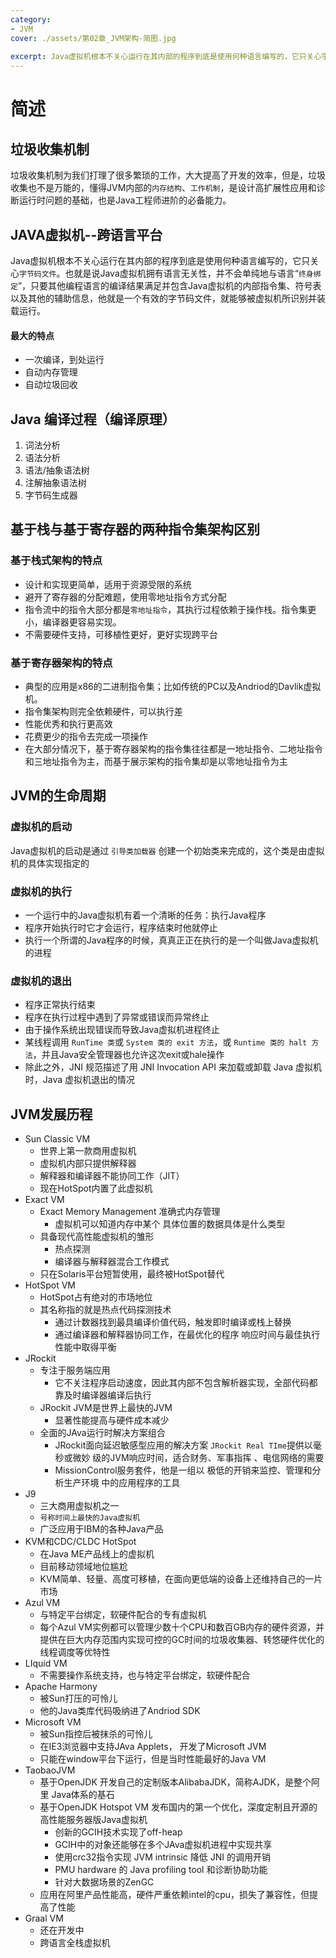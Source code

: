 ```yaml
---
category:
- JVM
cover: ./assets/第02章_JVM架构-简图.jpg
  
excerpt: Java虚拟机根本不关心运行在其内部的程序到底是使用何种语言编写的，它只关心字节码文件。也就是说Java虚拟机拥有语言无关性，并不会单纯地与语言“终身绑定”，只要其他编程语言的编译结果满足并包含Java虚拟机的内部指令集、符号表以及其他的辅助信息，他就是一个有效的字节码文件，就能够被虚拟机所识别并装载运行。
---
```


# 简述

## 垃圾收集机制

​	垃圾收集机制为我们打理了很多繁琐的工作，大大提高了开发的效率，但是，垃圾收集也不是万能的，懂得JVM内部的`内存结构`、`工作机制`，是设计高扩展性应用和诊断运行时问题的基础，也是Java工程师进阶的必备能力。

## JAVA虚拟机--跨语言平台

​	Java虚拟机根本不关心运行在其内部的程序到底是使用何种语言编写的，它只关心`字节码文件`。也就是说Java虚拟机拥有语言无关性，并不会单纯地与语言“`终身绑定`”，只要其他编程语言的编译结果满足并包含Java虚拟机的内部指令集、符号表以及其他的辅助信息，他就是一个有效的字节码文件，就能够被虚拟机所识别并装载运行。

####  最大的特点

- 一次编译，到处运行
- 自动内存管理
- 自动垃圾回收

## Java 编译过程（编译原理）

1. 词法分析
2. 语法分析
3. 语法/抽象语法树
4. 注解抽象语法树
5. 字节码生成器

## 基于栈与基于寄存器的两种指令集架构区别

### 基于栈式架构的特点

- 设计和实现更简单，适用于资源受限的系统
- 避开了寄存器的分配难题，使用零地址指令方式分配
- 指令流中的指令大部分都是`零地址指令`，其执行过程依赖于操作栈。指令集更小，编译器更容易实现。
- 不需要硬件支持，可移植性更好，更好实现跨平台

### 基于寄存器架构的特点

- 典型的应用是x86的二进制指令集；比如传统的PC以及Andriod的Davlik虚拟机。
- 指令集架构则完全依赖硬件，可以执行差
- 性能优秀和执行更高效
- 花费更少的指令去完成一项操作
- 在大部分情况下，基于寄存器架构的指令集往往都是一地址指令、二地址指令和三地址指令为主，而基于展示架构的指令集却是以零地址指令为主

## JVM的生命周期

### 虚拟机的启动

Java虚拟机的启动是通过 `引导类加载器` 创建一个初始类来完成的，这个类是由虚拟机的具体实现指定的

### 虚拟机的执行

- 一个运行中的Java虚拟机有着一个清晰的任务：执行Java程序
- 程序开始执行时它才会运行，程序结束时他就停止
- 执行一个所谓的Java程序的时候，真真正正在执行的是一个叫做Java虚拟机的进程

### 虚拟机的退出

- 程序正常执行结束
- 程序在执行过程中遇到了异常或错误而异常终止
- 由于操作系统出现错误而导致Java虚拟机进程终止
- 某线程调用 `RunTime 类`或 `System 类的 exit 方法`，或 `Runtime 类的 halt 方法`，并且Java安全管理器也允许这次exit或hale操作
- 除此之外，JNI 规范描述了用 JNI Invocation API 来加载或卸载 Java 虚拟机时，Java 虚拟机退出的情况

## JVM发展历程

- Sun Classic VM
  - 世界上第一款商用虚拟机
  - 虚拟机内部只提供解释器
  - 解释器和编译器不能协同工作（JIT）
  - 现在HotSpot内置了此虚拟机
- Exact VM
  - Exact Memory Management 准确式内存管理
    -  虚拟机可以知道内存中某个 具体位置的数据具体是什么类型
  - 具备现代高性能虚拟机的雏形
    - 热点探测
    - 编译器与解释器混合工作模式
  - 只在Solaris平台短暂使用，最终被HotSpot替代
- HotSpot VM
  - HotSpot占有绝对的市场地位
  - 其名称指的就是热点代码探测技术
    - 通过计数器找到最具编译价值代码，触发即时编译或栈上替换
    - 通过编译器和解释器协同工作，在最优化的程序 响应时间与最佳执行性能中取得平衡
- JRockit
  - 专注于服务端应用
    - 它不关注程序启动速度，因此其内部不包含解析器实现，全部代码都靠及时编译器编译后执行
  - JRockit JVM是世界上最快的JVM
    - 显著性能提高与硬件成本减少
  - 全面的JAva运行时解决方案组合
    - JRockit面向延迟敏感型应用的解决方案 `JRockit Real TIme`提供以毫秒或微妙 级的JVM响应时间，适合财务、军事指挥 、电信网络的需要
    - MissionControl服务套件，他是一组以 极低的开销来监控、管理和分析生产环境 中的应用程序的工具
- J9
  - 三大商用虚拟机之一
  - `号称时间上最快的Java虚拟机`
  - 广泛应用于IBM的各种Java产品
- KVM和CDC/CLDC HotSpot
  - 在Java ME产品线上的虚拟机
  - 目前移动领域地位尴尬
  - KVM简单、轻量、高度可移植，在面向更低端的设备上还维持自己的一片市场
- Azul VM
  - 与特定平台绑定，软硬件配合的专有虚拟机
  - 每个Azul VM实例都可以管理少数十个CPU和数百GB内存的硬件资源，并提供在巨大内存范围内实现可控的GC时间的垃圾收集器、转悠硬件优化的线程调度等优特性
- LIquid VM
  - 不需要操作系统支持，也与特定平台绑定，软硬件配合
- Apache Harmony
  - 被Sun打压的可怜儿
  - 他的Java类库代码吸纳进了Andriod SDK
- Microsoft VM
  - 被Sun指控后被抹杀的可怜儿
  - 在IE3浏览器中支持JAva Applets， 开发了Microsoft JVM
  - 只能在window平台下运行，但是当时性能最好的Java VM
- TaobaoJVM
  - 基于OpenJDK 开发自己的定制版本AlibabaJDK，简称AJDK，是整个阿里 Java体系的基石
  - 基于OpenJDK Hotspot VM 发布国内的第一个优化，深度定制且开源的高性能服务器版Java虚拟机
    - 创新的GCIH技术实现了off-heap
    - GCIH中的对象还能够在多个JAva虚拟机进程中实现共享
    - 使用crc32指令实现 JVM intrinsic 降低 JNI 的调用开销
    - PMU hardware 的 Java profiling tool 和诊断协助功能
    - 针对大数据场景的ZenGC
  - 应用在阿里产品性能高，硬件严重依赖intel的cpu，损失了兼容性，但提高了性能
- Graal VM
  - 还在开发中
  - 跨语言全栈虚拟机



